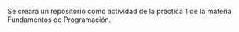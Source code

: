 Se creará un repositorio como actividad de la práctica 1 de la materia Fundamentos de Programación.
